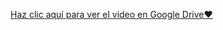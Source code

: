 [Haz clic aquí para ver el video en Google Drive♥](https://drive.google.com/file/d/1cCPYwYlzEZyZ7iBW7EOh9qYbHdQypjYa/view?usp=sharing)
